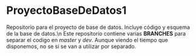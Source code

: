 # ProyectoBaseDeDatos1
Repositorio para el proyecto de base de datos. Incluye código y esquema de la base de datos.\n
Este repositorio contiene varias **BRANCHES** para separar el codigo en *master* y *dev*. Aunque viendo el tiempo que disponemos,
no se si se van a utilizar por separado.
